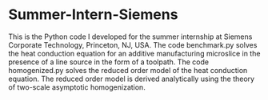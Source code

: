# Summer-Intern-Siemens
This is the Python code I developed for the summer internship at Siemens Corporate Technology, Princeton, NJ, USA.
The code benchmark.py solves the heat conduction equation for an additive manufacturing microslice in the presence of a 
line source in the form of a toolpath. The code homogenized.py solves the reduced order model of the heat conduction equation. 
The reduced order model is derived analytically using the theory of two-scale asymptotic homogenization.
